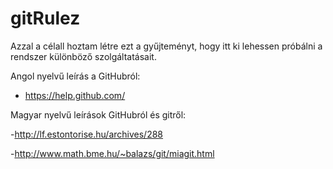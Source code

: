 # gitRulez

Azzal a célall hoztam létre ezt a gyűjteményt, hogy itt ki lehessen próbálni a rendszer különböző szolgáltatásait.

Angol nyelvű leírás a GitHubról:

- https://help.github.com/

Magyar nyelvű leírások GitHubról és gitről:

-http://lf.estontorise.hu/archives/288

-http://www.math.bme.hu/~balazs/git/miagit.html
